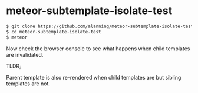 meteor-subtemplate-isolate-test
===============================

```bash
$ git clone https://github.com/alanning/meteor-subtemplate-isolate-test.git
$ cd meteor-subtemplate-isolate-test
$ meteor
```

Now check the browser console to see what happens when child templates are invalidated.

TLDR;

Parent template is also re-rendered when child templates are but sibling templates are not.

